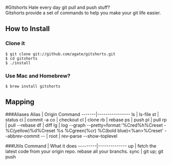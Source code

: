 #Gitshorts
Hate every day git pull and push stuff?  
Gitshorts provide a set of commands to help you make your git life easier.

## How to Install
### Clone it
```
$ git clone git://github.com/agate/gitshorts.git
$ cd gitshorts
$ ./install
```
### Use Mac and Homebrew?
```
$ brew install gitshorts
```

## Mapping
###Aliases
 Alias | Origin Command
-------|----------------
 ls    | ls-file
 st    | status
 ci    | commit -a
 co    | checkout
 cl    | clone
 rb    | rebase
 ps    | push
 pl    | pull
 rp    | pull --rebase
 df    | diff
 lg    | log --graph --pretty=format:'%Cred%h%Creset -%C(yellow)%d%Creset %s %Cgreen(%cr) %C(bold blue)<%an>%Creset' --abbrev-commit -- |
 root  |  rev-parse --show-toplevel

###Utils
 Command | What it does
---------|--------------
 up      | fetch the latest code from your origin repo. rebase all your branchs.
 sync    | git up; git push
